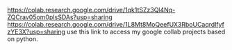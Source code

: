 https://colab.research.google.com/drive/1qk1tSZz3Ql4Nq-ZQCrav05om0pIsSDAs?usp=sharing
https://colab.research.google.com/drive/1L8Mt8MoQeefUX3RboUCaqrdlfyfzYE3X?usp=sharing
use this link to access my google collab projects based on python.
